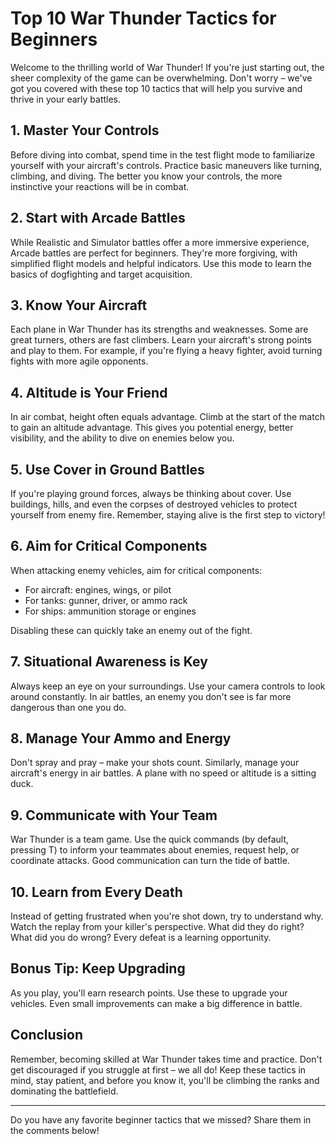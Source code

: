 # Top 10 War Thunder Tactics for Beginners

Welcome to the thrilling world of War Thunder! If you're just starting out, the sheer complexity of the game can be overwhelming. Don't worry – we've got you covered with these top 10 tactics that will help you survive and thrive in your early battles.

## 1. Master Your Controls

Before diving into combat, spend time in the test flight mode to familiarize yourself with your aircraft's controls. Practice basic maneuvers like turning, climbing, and diving. The better you know your controls, the more instinctive your reactions will be in combat.

## 2. Start with Arcade Battles

While Realistic and Simulator battles offer a more immersive experience, Arcade battles are perfect for beginners. They're more forgiving, with simplified flight models and helpful indicators. Use this mode to learn the basics of dogfighting and target acquisition.

## 3. Know Your Aircraft

Each plane in War Thunder has its strengths and weaknesses. Some are great turners, others are fast climbers. Learn your aircraft's strong points and play to them. For example, if you're flying a heavy fighter, avoid turning fights with more agile opponents.

## 4. Altitude is Your Friend

In air combat, height often equals advantage. Climb at the start of the match to gain an altitude advantage. This gives you potential energy, better visibility, and the ability to dive on enemies below you.

## 5. Use Cover in Ground Battles

If you're playing ground forces, always be thinking about cover. Use buildings, hills, and even the corpses of destroyed vehicles to protect yourself from enemy fire. Remember, staying alive is the first step to victory!

## 6. Aim for Critical Components

When attacking enemy vehicles, aim for critical components:
- For aircraft: engines, wings, or pilot
- For tanks: gunner, driver, or ammo rack
- For ships: ammunition storage or engines

Disabling these can quickly take an enemy out of the fight.

## 7. Situational Awareness is Key

Always keep an eye on your surroundings. Use your camera controls to look around constantly. In air battles, an enemy you don't see is far more dangerous than one you do.

## 8. Manage Your Ammo and Energy

Don't spray and pray – make your shots count. Similarly, manage your aircraft's energy in air battles. A plane with no speed or altitude is a sitting duck.

## 9. Communicate with Your Team

War Thunder is a team game. Use the quick commands (by default, pressing T) to inform your teammates about enemies, request help, or coordinate attacks. Good communication can turn the tide of battle.

## 10. Learn from Every Death

Instead of getting frustrated when you're shot down, try to understand why. Watch the replay from your killer's perspective. What did they do right? What did you do wrong? Every defeat is a learning opportunity.

## Bonus Tip: Keep Upgrading

As you play, you'll earn research points. Use these to upgrade your vehicles. Even small improvements can make a big difference in battle.

## Conclusion

Remember, becoming skilled at War Thunder takes time and practice. Don't get discouraged if you struggle at first – we all do! Keep these tactics in mind, stay patient, and before you know it, you'll be climbing the ranks and dominating the battlefield.

---

Do you have any favorite beginner tactics that we missed? Share them in the comments below!